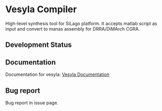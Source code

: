 # Vesyla Compiler
High-level synthesis tool for SiLago platform. It accepts matlab script as input
and convert to manas assembly for DRRA/DiMArch CGRA.

## Development Status


## Documentation
Documentation for vesyla: [Vesyla Documentation](https://herenvarno.github.io/SiLagoDoc/Compiler/Overview/)

## Bug report
Bug report in issue page.
